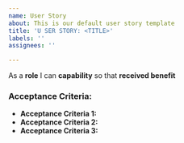```yaml
---
name: User Story
about: This is our default user story template
title: 'U SER STORY: <TITLE>'
labels: ''
assignees: ''

---
```


As a **role** I can **capability** so that **received benefit**


### **Acceptance Criteria:**

+ **Acceptance Criteria 1:**
+ **Acceptance Criteria 2:**
+ **Acceptance Criteria 3:**
